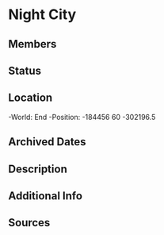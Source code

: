# Night City

## Members

## Status

## Location
-World: End
-Position: -184456 60 -302196.5

## Archived Dates

## Description

## Additional Info

## Sources
